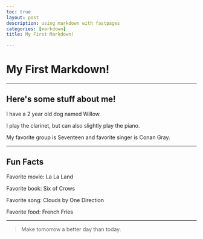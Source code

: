 ```yaml
---
toc: true
layout: post
description: using markdown with fastpages
categories: [markdown]
title: My First Markdown!

---
```

# My First Markdown!

---
## Here's some stuff about me!

I have a 2 year old dog named Willow.

I play the clarinet, but can also slightly play the piano. 

My favorite group is Seventeen and favorite singer is Conan Gray. 

---
## Fun Facts

Favorite movie: La La Land

Favorite book: Six of Crows

Favorite song: Clouds by One Direction

Favorite food: French Fries

---

> Make tomorrow a better day than today. 






[^1]: This is the footnote.

